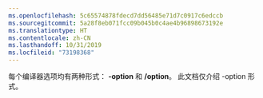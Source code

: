 ```yaml
---
ms.openlocfilehash: 5c65574878fdecd7dd56485e71d7c0917c6edccb
ms.sourcegitcommit: 5a28f8eb071fcc09b045b0c4ae4b96898673192e
ms.translationtype: HT
ms.contentlocale: zh-CN
ms.lasthandoff: 10/31/2019
ms.locfileid: "73198368"
---
```


每个编译器选项均有两种形式： **-option** 和 **/option**。 此文档仅介绍 -option 形式。
